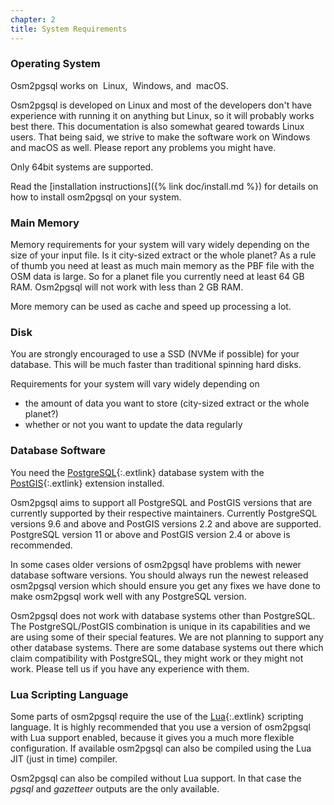 ```yaml
---
chapter: 2
title: System Requirements
---
```


### Operating System

Osm2pgsql works on
<img class="inline" alt="" src="{% link img/linux.png %}"/> Linux,
<img class="inline" alt="" src="{% link img/windows.png %}"/> Windows, and
<img class="inline" alt="" src="{% link img/apple.png %}"/> macOS.

Osm2pgsql is developed on Linux and most of the developers don't have
experience with running it on anything but Linux, so it will probably works
best there. This documentation is also somewhat geared towards Linux users.
That being said, we strive to make the software work on Windows and macOS as
well. Please report any problems you might have.

Only 64bit systems are supported.

Read the [installation instructions]({% link doc/install.md %}) for details
on how to install osm2pgsql on your system.

### Main Memory

Memory requirements for your system will vary widely depending on the size of
your input file. Is it city-sized extract or the whole planet? As a rule of
thumb you need at least as much main memory as the PBF file with the OSM data
is large. So for a planet file you currently need at least 64 GB RAM. Osm2pgsql
will not work with less than 2 GB RAM.

More memory can be used as cache and speed up processing a lot.

### Disk

You are strongly encouraged to use a SSD (NVMe if possible) for your database.
This will be much faster than traditional spinning hard disks.

Requirements for your system will vary widely depending on
* the amount of data you want to store (city-sized extract or the whole planet?)
* whether or not you want to update the data regularly

### Database Software

You need the [PostgreSQL](https://www.postgresql.org/){:.extlink} database
system with the [PostGIS](https://postgis.net/){:.extlink} extension installed.

Osm2pgsql aims to support all PostgreSQL and PostGIS versions that are
currently supported by their respective maintainers. Currently PostgreSQL
versions 9.6 and above and PostGIS versions 2.2 and above are supported.
PostgreSQL version 11 or above and PostGIS version 2.4 or above is recommended.

In some cases older versions of osm2pgsql have problems with newer database
software versions. You should always run the newest released osm2pgsql version
which should ensure you get any fixes we have done to make osm2pgsql work well
with any PostgreSQL version.

Osm2pgsql does not work with database systems other than PostgreSQL. The
PostgreSQL/PostGIS combination is unique in its capabilities and we are using
some of their special features. We are not planning to support any other
database systems. There are some database systems out there which claim
compatibility with PostgreSQL, they might work or they might not work. Please
tell us if you have any experience with them.

### Lua Scripting Language

Some parts of osm2pgsql require the use of the
[Lua](https://www.lua.org/){:.extlink} scripting language. It is highly
recommended that you use a version of osm2pgsql with Lua support enabled,
because it gives you a much more flexible configuration. If available osm2pgsql
can also be compiled using the Lua JIT (just in time) compiler.

Osm2pgsql can also be compiled without Lua support. In that case the *pgsql*
and *gazetteer* outputs are the only available.

